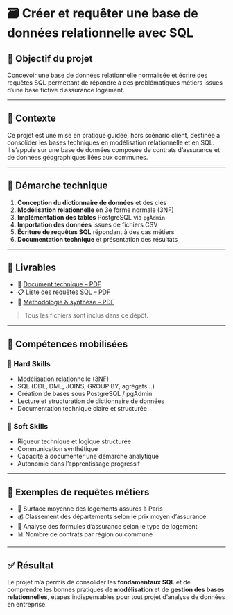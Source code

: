 # 🗃️ Créer et requêter une base de données relationnelle avec SQL

## 🎯 Objectif du projet

Concevoir une base de données relationnelle normalisée et écrire des requêtes SQL permettant de répondre à des problématiques métiers issues d’une base fictive d’assurance logement.

---

## 🧩 Contexte

Ce projet est une mise en pratique guidée, hors scénario client, destinée à consolider les bases techniques en modélisation relationnelle et en SQL.  
Il s’appuie sur une base de données composée de contrats d’assurance et de données géographiques liées aux communes.

---

## 🔧 Démarche technique

1. **Conception du dictionnaire de données** et des clés
2. **Modélisation relationnelle** en 3e forme normale (3NF)
3. **Implémentation des tables** PostgreSQL via `pgAdmin`
4. **Importation des données** issues de fichiers CSV
5. **Écriture de requêtes SQL** répondant à des cas métiers
6. **Documentation technique** et présentation des résultats

---

## 📁 Livrables

- 📄 [Document technique – PDF](./Vatin_Antoine_1_document%20technique_122024.pdf)
- 📋 [Liste des requêtes SQL – PDF](./Vatin_Antoine_2_liste_122024.pdf)
- 🧭 [Méthodologie & synthèse – PDF](./Vatin_Antoine_3_méthodologie_122024.pdf)

> Tous les fichiers sont inclus dans ce dépôt.

---

## 🧠 Compétences mobilisées

### 🔧 Hard Skills

- Modélisation relationnelle (3NF)
- SQL (DDL, DML, JOINS, GROUP BY, agrégats…)
- Création de bases sous PostgreSQL / pgAdmin
- Lecture et structuration de dictionnaire de données
- Documentation technique claire et structurée

### 🤝 Soft Skills

- Rigueur technique et logique structurée
- Communication synthétique
- Capacité à documenter une démarche analytique
- Autonomie dans l’apprentissage progressif

---

## 📌 Exemples de requêtes métiers

- 🔎 Surface moyenne des logements assurés à Paris
- 💰 Classement des départements selon le prix moyen d’assurance
- 🏡 Analyse des formules d’assurance selon le type de logement
- 📊 Nombre de contrats par région ou commune

---

## ✅ Résultat

Le projet m’a permis de consolider les **fondamentaux SQL** et de comprendre les bonnes pratiques de **modélisation** et de **gestion des bases relationnelles**, étapes indispensables pour tout projet d’analyse de données en entreprise.
